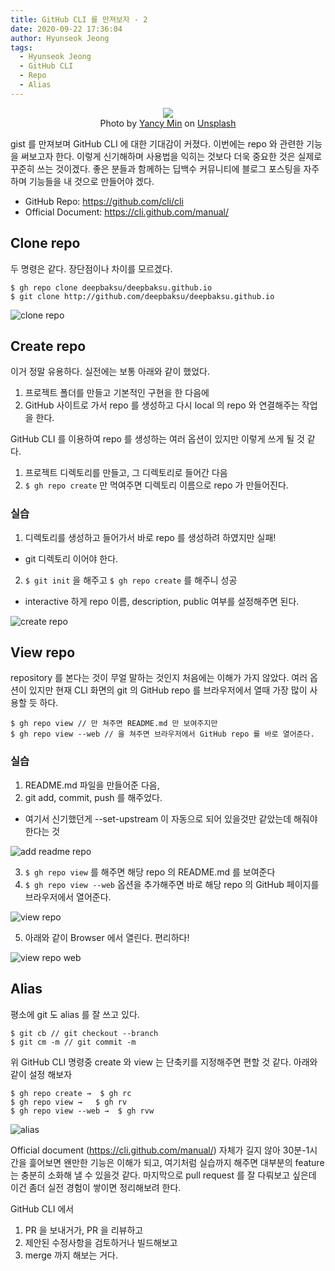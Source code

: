 ```yaml
---
title: GitHub CLI 를 만져보자 - 2
date: 2020-09-22 17:36:04
author: Hyunseok Jeong
tags:
  - Hyunseok Jeong
  - GitHub CLI
  - Repo
  - Alias
---
```


<figure style="display: flex; flex-direction: column; align-items: center">
  <img src="./lets-do-github-cli-part2/yancy-min-842ofHC6MaI-unsplash.jpg">
  <figcaption>Photo by <a href="https://unsplash.com/@yancymin?utm_source=unsplash&amp;utm_medium=referral&amp;utm_content=creditCopyText">Yancy Min</a> on <a href="https://unsplash.com/s/photos/github?utm_source=unsplash&amp;utm_medium=referral&amp;utm_content=creditCopyText">Unsplash</a></figcaption>
</figure>

gist 를 만져보며 GitHub CLI 에 대한 기대감이 커졌다. 이번에는 repo 와 관련한 기능을 써보고자 한다.
이렇게 신기해하며 사용법을 익히는 것보다 더욱 중요한 것은 실제로 꾸준히 쓰는 것이겠다.
좋은 분들과 함께하는 딥백수 커뮤니티에 블로그 포스팅을 자주하며 기능들을 내 것으로 만들어야 겠다.

- GitHub Repo: https://github.com/cli/cli
- Official Document: https://cli.github.com/manual/

## Clone repo

두 명령은 같다. 장단점이나 차이를 모르겠다.

    $ gh repo clone deepbaksu/deepbaksu.github.io
    $ git clone http://github.com/deepbaksu/deepbaksu.github.io

![clone repo](./lets-do-github-cli-part2/1.png)

## Create repo

이거 정말 유용하다. 실전에는 보통 아래와 같이 했었다.

1. 프로젝트 폴더를 만들고 기본적인 구현을 한 다음에
2. GitHub 사이트로 가서 repo 를 생성하고 다시 local 의 repo 와 연결해주는 작업을 한다.

GitHub CLI 를 이용하여 repo 를 생성하는 여러 옵션이 있지만 이렇게 쓰게 될 것 같다.

1. 프로젝트 디렉토리를 만들고, 그 디렉토리로 들어간 다음
2. `$ gh repo create` 만 먹여주면 디렉토리 이름으로 repo 가 만들어진다.

### 실습

1. 디렉토리를 생성하고 들어가서 바로 repo 를 생성하려 하였지만 실패!

- git 디렉토리 이어야 한다.

2. `$ git init` 을 해주고 `$ gh repo create` 를 해주니 성공

- interactive 하게 repo 이름, description, public 여부를 설정해주면 된다.

![create repo](./lets-do-github-cli-part2/2.png)

## View repo

repository 를 본다는 것이 무얼 말하는 것인지 처음에는 이해가 가지 않았다.
여러 옵션이 있지만 현재 CLI 화면의 git 의 GitHub repo 를 브라우저에서 열때 가장 많이 사용할 듯 하다.

    $ gh repo view // 만 쳐주면 README.md 만 보여주지만
    $ gh repo view --web // 을 쳐주면 브라우저에서 GitHub repo 를 바로 열어준다.

### 실습

1. README.md 파일을 만들어준 다음,
2. git add, commit, push 를 해주었다.

- 여기서 신기했던게 --set-upstream 이 자동으로 되어 있을것만 같았는데 해줘야 한다는 것

![add readme repo](./lets-do-github-cli-part2/3.png)

3. `$ gh repo view` 를 해주면 해당 repo 의 README.md 를 보여준다
4. `$ gh repo view --web` 옵션을 추가해주면 바로 해당 repo 의 GitHub 페이지를 브라우저에서 열어준다.

![view repo](./lets-do-github-cli-part2/4.png)

5. 아래와 같이 Browser 에서 열린다. 편리하다!

![view repo web](./lets-do-github-cli-part2/5.png)

## Alias

평소에 git 도 alias 를 잘 쓰고 있다.

    $ git cb // git checkout --branch
    $ git cm -m // git commit -m

위 GitHub CLI 명령중 create 와 view 는 단축키를 지정해주면 편할 것 같다.
아래와 같이 설정 해보자

    $ gh repo create →  $ gh rc
    $ gh repo view →   $ gh rv
    $ gh repo view --web →  $ gh rvw

![alias](./lets-do-github-cli-part2/6.png)

Official document (https://cli.github.com/manual/) 자체가 길지 않아 30분-1시간을 흝어보면 왠만한 기능은 이해가 되고, 여기처럼 실습까지 해주면 대부분의 feature 는 충분히 소화해 낼 수 있을것 같다. 마지막으로 pull request 를 잘 다뤄보고 싶은데 이건 좀더 실전 경험이 쌓이면 정리해보려 한다.

GitHub CLI 에서

1. PR 을 보내거가, PR 을 리뷰하고
2. 제안된 수정사항을 검토하거나 빌드해보고
3. merge 까지 해보는 거다.
